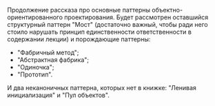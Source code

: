 Продолжение рассказа про основные паттерны объектно-ориентированного проектирования. Будет рассмотрен оставшийся структурный паттерн "Мост" (достаточно важный, чтобы ради него стоило нарушать принцип единственности ответственности в содержании лекции) и порождающие паттерны:

- "Фабричный метод";
- "Абстрактная фабрика";
- "Одиночка";
- "Прототип".

И два неканоничных паттерна, которых нет в книжке: "Ленивая инициализация" и "Пул объектов".